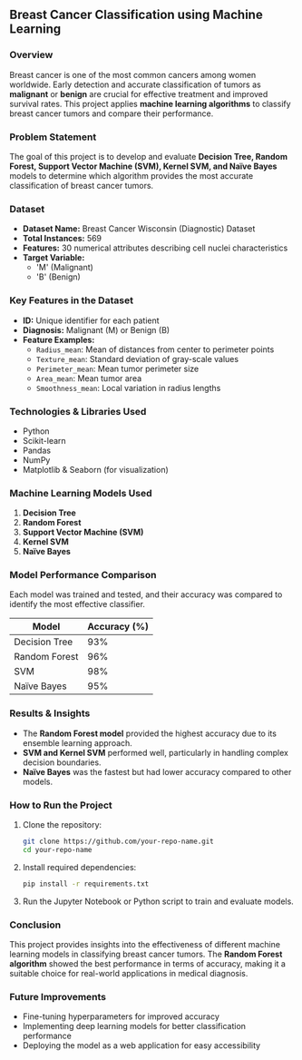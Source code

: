 
## **Breast Cancer Classification using Machine Learning**  

### **Overview**  
Breast cancer is one of the most common cancers among women worldwide. Early detection and accurate classification of tumors as **malignant** or **benign** are crucial for effective treatment and improved survival rates. This project applies **machine learning algorithms** to classify breast cancer tumors and compare their performance.  

### **Problem Statement**  
The goal of this project is to develop and evaluate **Decision Tree, Random Forest, Support Vector Machine (SVM), Kernel SVM, and Naïve Bayes** models to determine which algorithm provides the most accurate classification of breast cancer tumors.  

### **Dataset**  
- **Dataset Name:** Breast Cancer Wisconsin (Diagnostic) Dataset  
- **Total Instances:** 569  
- **Features:** 30 numerical attributes describing cell nuclei characteristics  
- **Target Variable:**  
  - 'M' (Malignant)  
  - 'B' (Benign)  

### **Key Features in the Dataset**  
- **ID:** Unique identifier for each patient  
- **Diagnosis:** Malignant (M) or Benign (B)  
- **Feature Examples:**  
  - `Radius_mean`: Mean of distances from center to perimeter points  
  - `Texture_mean`: Standard deviation of gray-scale values  
  - `Perimeter_mean`: Mean tumor perimeter size  
  - `Area_mean`: Mean tumor area  
  - `Smoothness_mean`: Local variation in radius lengths  

### **Technologies & Libraries Used**  
- Python  
- Scikit-learn  
- Pandas  
- NumPy  
- Matplotlib & Seaborn (for visualization)  

### **Machine Learning Models Used**  
1. **Decision Tree**  
2. **Random Forest**  
3. **Support Vector Machine (SVM)**  
4. **Kernel SVM**  
5. **Naïve Bayes**  

### **Model Performance Comparison**  
Each model was trained and tested, and their accuracy was compared to identify the most effective classifier.  

| Model          | Accuracy (%) |  
|---------------|-------------|  
| Decision Tree | 93%      |  
| Random Forest | 96%      |  
| SVM           | 98%      |  
| Naïve Bayes   | 95%      |  

### **Results & Insights**  
- The **Random Forest model** provided the highest accuracy due to its ensemble learning approach.  
- **SVM and Kernel SVM** performed well, particularly in handling complex decision boundaries.  
- **Naïve Bayes** was the fastest but had lower accuracy compared to other models.  

### **How to Run the Project**  
1. Clone the repository:  
   ```bash
   git clone https://github.com/your-repo-name.git
   cd your-repo-name
   ```  
2. Install required dependencies:  
   ```bash
   pip install -r requirements.txt
   ```  
3. Run the Jupyter Notebook or Python script to train and evaluate models.  

### **Conclusion**  
This project provides insights into the effectiveness of different machine learning models in classifying breast cancer tumors. The **Random Forest algorithm** showed the best performance in terms of accuracy, making it a suitable choice for real-world applications in medical diagnosis.  

### **Future Improvements**  
- Fine-tuning hyperparameters for improved accuracy  
- Implementing deep learning models for better classification performance  
- Deploying the model as a web application for easy accessibility  
